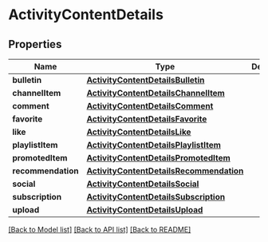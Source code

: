 # ActivityContentDetails

## Properties
Name | Type | Description | Notes
------------ | ------------- | ------------- | -------------
**bulletin** | [**ActivityContentDetailsBulletin**](ActivityContentDetailsBulletin.md) |  | [optional] 
**channelItem** | [**ActivityContentDetailsChannelItem**](ActivityContentDetailsChannelItem.md) |  | [optional] 
**comment** | [**ActivityContentDetailsComment**](ActivityContentDetailsComment.md) |  | [optional] 
**favorite** | [**ActivityContentDetailsFavorite**](ActivityContentDetailsFavorite.md) |  | [optional] 
**like** | [**ActivityContentDetailsLike**](ActivityContentDetailsLike.md) |  | [optional] 
**playlistItem** | [**ActivityContentDetailsPlaylistItem**](ActivityContentDetailsPlaylistItem.md) |  | [optional] 
**promotedItem** | [**ActivityContentDetailsPromotedItem**](ActivityContentDetailsPromotedItem.md) |  | [optional] 
**recommendation** | [**ActivityContentDetailsRecommendation**](ActivityContentDetailsRecommendation.md) |  | [optional] 
**social** | [**ActivityContentDetailsSocial**](ActivityContentDetailsSocial.md) |  | [optional] 
**subscription** | [**ActivityContentDetailsSubscription**](ActivityContentDetailsSubscription.md) |  | [optional] 
**upload** | [**ActivityContentDetailsUpload**](ActivityContentDetailsUpload.md) |  | [optional] 

[[Back to Model list]](../README.md#documentation-for-models) [[Back to API list]](../README.md#documentation-for-api-endpoints) [[Back to README]](../README.md)


